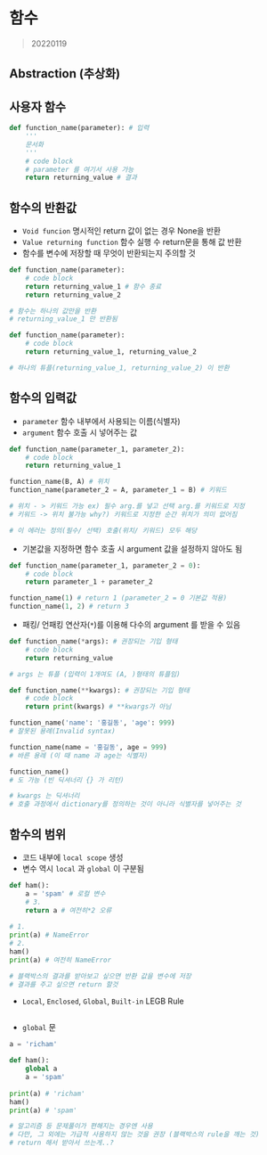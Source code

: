 # 함수

> 20220119

## Abstraction (추상화)



## 사용자 함수

```python
def function_name(parameter): # 입력
    '''
    문서화
    '''
    # code block
    # parameter 를 여기서 사용 가능
    return returning_value # 결과
```



## 함수의 반환값

* `Void funcion` 명시적인 return 값이 없는 경우 None을 반환
* `Value returning function` 함수 실행 수 return문을 통해 값 반환
* 함수를 변수에 저장할 때 무엇이 반환되는지 주의할 것

``` python
def function_name(parameter):
    # code block
    return returning_value_1 # 함수 종료
	return returning_value_2

# 함수는 하나의 값만을 반환
# returning_value_1 만 반환됨
```

```python
def function_name(parameter):
    # code block
    return returning_value_1, returning_value_2

# 하나의 튜플(returning_value_1, returning_value_2) 이 반환
```



## 함수의 입력값

* `parameter` 함수 내부에서 사용되는 이름(식별자)
* `argument` 함수 호출 시 넣어주는 값

```python
def function_name(parameter_1, parameter_2):
    # code block
    return returning_value_1

function_name(B, A) # 위치
function_name(parameter_2 = A, parameter_1 = B) # 키워드

# 위치 - > 키워드 가능 ex) 필수 arg.를 넣고 선택 arg.를 키워드로 지정
# 키워드 -> 위치 불가능 why?) 키워드로 지정한 순간 위치가 의미 없어짐

# 이 에러는 정의(필수/ 선택) 호출(위치/ 키워드) 모두 해당
```

* 기본값을 지정하면 함수 호출 시 argument 값을 설정하지 않아도 됨

``` python
def function_name(parameter_1, parameter_2 = 0):
    # code block
    return parameter_1 + parameter_2

function_name(1) # return 1 (parameter_2 = 0 기본값 적용)
function_name(1, 2) # return 3
```

* 패킹/ 언패킹 연산자(`*`)를 이용해 다수의 argument 를 받을 수 있음

``` python
def function_name(*args): # 권장되는 기입 형태
    # code block
    return returning_value

# args 는 튜플 (입력이 1개여도 (A, )형태의 튜플임)
```

```python
def function_name(**kwargs): # 권장되는 기입 형태
    # code block
    return print(kwargs) # **kwargs가 아님

function_name('name': '홍길동', 'age': 999) 
# 잘못된 용례(Invalid syntax)

function_name(name = '홍길동', age = 999)
# 바른 용례 (이 때 name 과 age는 식별자)

function_name()
# 도 가능 (빈 딕셔너리 {} 가 리턴)

# kwargs 는 딕셔너리
# 호출 과정에서 dictionary를 정의하는 것이 아니라 식별자를 넣어주는 것
```



## 함수의 범위

* 코드 내부에 `local scope` 생성
* 변수 역시 `local` 과 `global` 이 구분됨

```python
def ham():
    a = 'spam' # 로컬 변수
    # 3.
    return a # 여전히*2 오류
    
# 1.    
print(a) # NameError
# 2.
ham()
print(a) # 여전히 NameError

# 블랙박스의 결과를 받아보고 싶으면 반환 값을 변수에 저장
# 결과를 주고 싶으면 return 할것
```

* `Local`, `Enclosed`, `Global`, `Built-in` LEGB Rule

```python
```

* `global` 문

```python
a = 'richam'

def ham():
    global a
    a = 'spam'
        
print(a) # 'richam'
ham()
print(a) # 'spam'

# 알고리즘 등 문제풀이가 편해지는 경우엔 사용
# 다만, 그 외에는 가급적 사용하지 않는 것을 권장 (블랙박스의 rule을 깨는 것)
# return 해서 받아서 쓰는게..?
```


